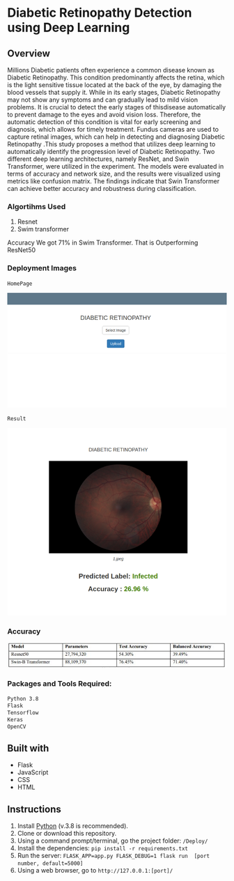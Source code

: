 # Diabetic Retinopathy Detection using Deep Learning


## Overview

Millions Diabetic patients often experience a common disease known as Diabetic Retinopathy. This condition predominantly affects the retina, which is the light sensitive tissue located at the back of the eye, by damaging the blood vessels that supply it. While in its early stages, Diabetic Retinopathy may not show any symptoms and can gradually lead to mild vision problems. It is crucial to detect the early stages of thisdisease automatically to prevent damage to the eyes and avoid vision loss. Therefore, the automatic detection of this condition is vital for early screening and diagnosis, which allows for timely treatment. Fundus cameras are used to capture retinal images, which can help in detecting and diagnosing Diabetic Retinopathy .This study proposes a method that utilizes deep learning to automatically identify the progression level of Diabetic Retinopathy. Two different deep learning architectures, namely ResNet, and Swin Transformer, were utilized in the experiment. The models were evaluated in terms of accuracy and network size, and the results were visualized using metrics like confusion matrix. The findings indicate that Swin Transformer can achieve better accuracy and robustness during classification.

### Algortihms Used

1. Resnet
2. Swim transformer
	
Accuracy We got 71% in Swim Transformer. That is Outperforming ResNet50



### Deployment Images
	HomePage
![Alt text](Images/Homepage.png)
	
	Result	
![Alt text](Images/result.png)

### Accuracy 
![Alt text](Images/Accuracy.JPG)


### Packages and Tools Required:
	Python 3.8
	Flask
	Tensorflow
	Keras
	OpenCV
	
## Built with
* Flask
* JavaScript
* CSS
* HTML

## Instructions
1. Install [Python](https://www.python.org/) (v.3.8 is recommended).
1. Clone or download this repository.
1. Using a command prompt/terminal, go the project folder: `/Deploy/`
1. Install the dependencies: 
`pip install -r requirements.txt`
1. Run the server:
`FLASK_APP=app.py FLASK_DEBUG=1 flask run  [port number, default=5000]`
1. Using a web browser, go to `http://127.0.0.1:[port]/`

